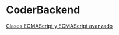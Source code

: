 # CoderBackend

[Clases ECMAScript y ECMAScript avanzado](https://github.com/Ariel-Santillan/CoderBackend/blob/main/ProductManager.js)
